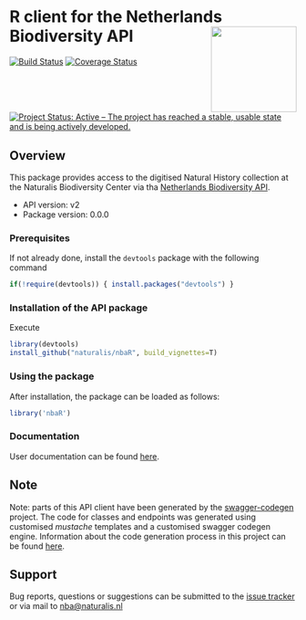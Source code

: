 # R client for the Netherlands Biodiversity API <img src="https://raw.githubusercontent.com/naturalis/nbaR/master/logo.png" height="150" align="right"/>

[![Build Status](https://travis-ci.org/naturalis/nbaR.svg?branch=master)](https://travis-ci.org/naturalis/nbaR)
[![Coverage Status](https://coveralls.io/repos/github/naturalis/nbaR/badge.svg?branch=master)](https://coveralls.io/github/naturalis/nbaR?branch=master)
[![Project Status: Active – The project has reached a stable, usable state and is being actively developed.](http://www.repostatus.org/badges/latest/active.svg)](http://www.repostatus.org/#active)

## Overview
This package provides access to the digitised Natural History collection at the Naturalis Biodiversity Center 
via tha [Netherlands Biodiversity API](http://docs.biodiversitydata.nl).
- API version: v2
- Package version: 0.0.0

### Prerequisites
If not already done, install the `devtools` package with the following command
```R
if(!require(devtools)) { install.packages("devtools") }
```

### Installation of the API package
Execute
```R
library(devtools)
install_github("naturalis/nbaR", build_vignettes=T)
```

### Using the package
After installation, the package can be loaded as follows:
```R
library('nbaR')
```

### Documentation
User documentation can be found [here](https://naturalis.github.io/nbaR/).

## Note
Note: parts of this API client have been generated by 
the [swagger-codegen](https://github.com/swagger-api/swagger-codegen) project.
The code for classes and endpoints was generated using customised *mustache* templates
and a customised swagger codegen engine. Information about the code generation process
in this project can be found [here](https://github.com/naturalis/nbaR/tree/master/other/swagger/README.md).

## Support
Bug reports, questions or suggestions can be submitted to the [issue tracker](https://github.com/naturalis/nbaR/issues/new)
or via mail to nba@naturalis.nl
